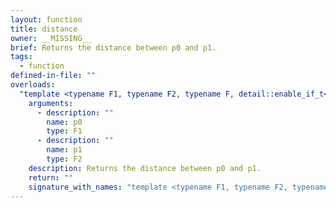```yaml
---
layout: function
title: distance
owner: __MISSING__
brief: Returns the distance between p0 and p1.
tags:
  - function
defined-in-file: ""
overloads:
  "template <typename F1, typename F2, typename F, detail::enable_if_t<((detail::builtin::is_gen_geo_anyfloat<F1>::value && detail::builtin::is_gen_geo_anyfloat<F2>::value)), int> >\nF distance(F1, F2)":
    arguments:
      - description: ""
        name: p0
        type: F1
      - description: ""
        name: p1
        type: F2
    description: Returns the distance between p0 and p1.
    return: ""
    signature_with_names: "template <typename F1, typename F2, typename F, detail::enable_if_t<((detail::builtin::is_gen_geo_anyfloat<F1>::value && detail::builtin::is_gen_geo_anyfloat<F2>::value)), int> >\nF distance(F1 p0, F2 p1)"
---
```

